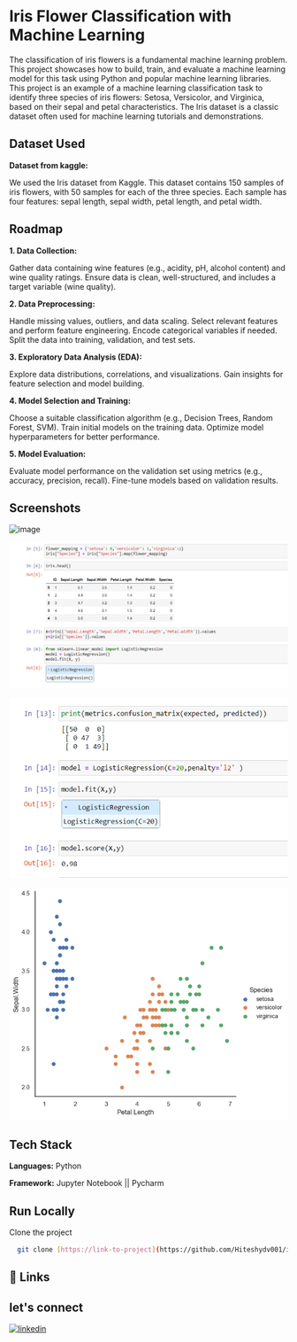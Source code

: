 # Iris Flower Classification with Machine Learning

The classification of iris flowers is a fundamental machine learning problem. This project showcases how to build, train, and evaluate a machine learning model for this task using Python and popular machine learning libraries. This project is an example of a machine learning classification task to identify three species of iris flowers: Setosa, Versicolor, and Virginica, based on their sepal and petal characteristics. The Iris dataset is a classic dataset often used for machine learning tutorials and demonstrations.


## Dataset Used

**Dataset from kaggle:** 

We used the Iris dataset from Kaggle. This dataset contains 150 samples of iris flowers, with 50 samples for each of the three species. Each sample has four features: sepal length, sepal width, petal length, and petal width.
## Roadmap

**1. Data Collection:**

Gather data containing wine features (e.g., acidity, pH, alcohol content) and wine quality ratings.
Ensure data is clean, well-structured, and includes a target variable (wine quality).

**2. Data Preprocessing:**

Handle missing values, outliers, and data scaling.
Select relevant features and perform feature engineering.
Encode categorical variables if needed.
Split the data into training, validation, and test sets.

**3. Exploratory Data Analysis (EDA):**

Explore data distributions, correlations, and visualizations.
Gain insights for feature selection and model building.

**4. Model Selection and Training:**

Choose a suitable classification algorithm (e.g., Decision Trees, Random Forest, SVM).
Train initial models on the training data.
Optimize model hyperparameters for better performance.

**5. Model Evaluation:**

Evaluate model performance on the validation set using metrics (e.g., accuracy, precision, recall).
Fine-tune models based on validation results.
## Screenshots

![image](https://github.com/Hiteshydv001/iris_classification/assets/114931638/c2de9611-9efd-470c-9881-314345ef5abf)

![App Screenshot](https://github.com/Hiteshydv001/iris_classification/blob/main/Screenshot%202023-09-24%20112215.png?raw=true)

![App Screenshot](https://github.com/Hiteshydv001/iris_classification/blob/main/Screenshot%202023-09-24%20112255.png?raw=true)

![App Screenshot](https://github.com/Hiteshydv001/iris_classification/blob/main/download.png?raw=true)



## Tech Stack

**Languages:** Python 

**Framework:** Jupyter Notebook || Pycharm 




## Run Locally

Clone the project

```bash
  git clone [https://link-to-project](https://github.com/Hiteshydv001/iris_classification.git)https://github.com/Hiteshydv001/iris_classification.git
```


## 🔗 Links
## let's connect
[![linkedin](https://img.shields.io/badge/linkedin-0A66C2?style=for-the-badge&logo=linkedin&logoColor=white)](https://www.linkedin.com/in/hitesh-kumar-4b2735252/)






